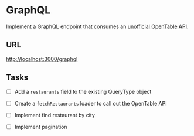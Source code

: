 # GraphQL

Implement a GraphQL endpoint that consumes an [unofficial OpenTable API](https://opentable.herokuapp.com/).

## URL

[http://localhost:3000/graphql](http://localhost:3000/graphql)

## Tasks

- [ ] Add a `restaurants` field to the existing QueryType object

- [ ] Create a `fetchRestaurants` loader to call out the OpenTable API

- [ ] Implement find restaurant by city

- [ ] Implement pagination
